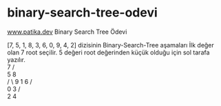 # binary-search-tree-odevi
www.patika.dev Binary Search Tree Ödevi

[7, 5, 1, 8, 3, 6, 0, 9, 4, 2] dizisinin Binary-Search-Tree aşamaları
İlk değer olan 7 root seçilir. 5 değeri root değerinden küçük olduğu için sol tarafa yazılır.   
            7
          /   \
         5     8
                \
        / \       9
       1   6
      /  \
     0    3
         / \
        2    4
